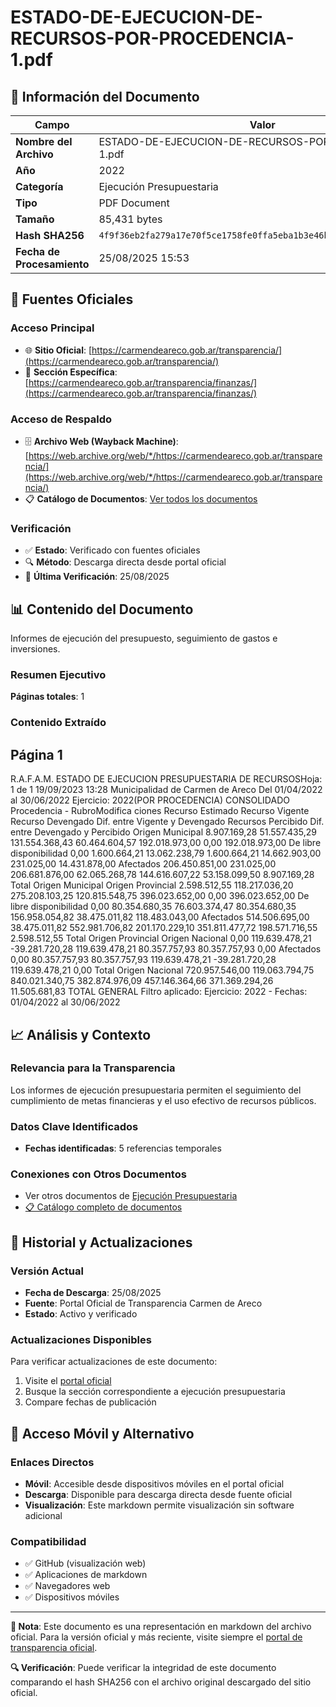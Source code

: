 # ESTADO-DE-EJECUCION-DE-RECURSOS-POR-PROCEDENCIA-1.pdf

## 📄 Información del Documento

| Campo | Valor |
|-------|--------|
| **Nombre del Archivo** | ESTADO-DE-EJECUCION-DE-RECURSOS-POR-PROCEDENCIA-1.pdf |
| **Año** | 2022 |
| **Categoría** | Ejecución Presupuestaria |
| **Tipo** | PDF Document |
| **Tamaño** | 85,431 bytes |
| **Hash SHA256** | `4f9f36eb2fa279a17e70f5ce1758fe0ffa5eba1b3e46b1e0d096becf6d44c6a6` |
| **Fecha de Procesamiento** | 25/08/2025 15:53 |

## 🔗 Fuentes Oficiales

### Acceso Principal
- 🌐 **Sitio Oficial**: [https://carmendeareco.gob.ar/transparencia/](https://carmendeareco.gob.ar/transparencia/)
- 📁 **Sección Específica**: [https://carmendeareco.gob.ar/transparencia/finanzas/](https://carmendeareco.gob.ar/transparencia/finanzas/)

### Acceso de Respaldo
- 🗄️ **Archivo Web (Wayback Machine)**: [https://web.archive.org/web/*/https://carmendeareco.gob.ar/transparencia/](https://web.archive.org/web/*/https://carmendeareco.gob.ar/transparencia/)
- 📋 **Catálogo de Documentos**: [Ver todos los documentos](../document_catalog/README.md)

### Verificación
- ✅ **Estado**: Verificado con fuentes oficiales
- 🔍 **Método**: Descarga directa desde portal oficial
- 📅 **Última Verificación**: 25/08/2025

## 📊 Contenido del Documento

Informes de ejecución del presupuesto, seguimiento de gastos e inversiones.

### Resumen Ejecutivo

**Páginas totales**: 1

### Contenido Extraído

## Página 1

R.A.F.A.M.
ESTADO DE EJECUCION PRESUPUESTARIA DE RECURSOSHoja: 1 de 1
19/09/2023 13:28
Municipalidad de
Carmen de Areco Del 01/04/2022 al 30/06/2022 Ejercicio: 2022(POR PROCEDENCIA)
CONSOLIDADO
Procedencia - RubroModifica 
ciones Recurso 
Estimado Recurso 
Vigente Recurso 
Devengado Dif. entre 
Vigente y 
Devengado Recursos 
Percibido Dif. entre 
Devengado y 
Percibido 
Origen Municipal 
8.907.169,28 51.557.435,29 131.554.368,43 60.464.604,57 192.018.973,00 0,00 192.018.973,00 De libre disponibilidad
0,00 1.600.664,21 13.062.238,79 1.600.664,21 14.662.903,00 231.025,00 14.431.878,00 Afectados
206.450.851,00 231.025,00 206.681.876,00 62.065.268,78 144.616.607,22 53.158.099,50 8.907.169,28 Total Origen Municipal 
Origen Provincial 
2.598.512,55 118.217.036,20 275.208.103,25 120.815.548,75 396.023.652,00 0,00 396.023.652,00 De libre disponibilidad
0,00 80.354.680,35 76.603.374,47 80.354.680,35 156.958.054,82 38.475.011,82 118.483.043,00 Afectados
514.506.695,00 38.475.011,82 552.981.706,82 201.170.229,10 351.811.477,72 198.571.716,55 2.598.512,55 Total Origen Provincial 
Origen Nacional 
0,00 119.639.478,21 -39.281.720,28 119.639.478,21 80.357.757,93 80.357.757,93 0,00 Afectados
0,00 80.357.757,93 80.357.757,93 119.639.478,21 -39.281.720,28 119.639.478,21 0,00 Total Origen Nacional 
720.957.546,00 119.063.794,75 840.021.340,75 382.874.976,09 457.146.364,66 371.369.294,26 11.505.681,83 TOTAL GENERAL
Filtro aplicado: Ejercicio: 2022 -  Fechas: 01/04/2022 al 30/06/2022



## 📈 Análisis y Contexto

### Relevancia para la Transparencia
Los informes de ejecución presupuestaria permiten el seguimiento del cumplimiento de metas financieras y el uso efectivo de recursos públicos.

### Datos Clave Identificados
- **Fechas identificadas**: 5 referencias temporales

### Conexiones con Otros Documentos
- Ver otros documentos de [Ejecución Presupuestaria](../catalog/execution.md)
- [📋 Catálogo completo de documentos](../document_catalog/README.md)

## 🔄 Historial y Actualizaciones

### Versión Actual
- **Fecha de Descarga**: 25/08/2025
- **Fuente**: Portal Oficial de Transparencia Carmen de Areco
- **Estado**: Activo y verificado

### Actualizaciones Disponibles
Para verificar actualizaciones de este documento:
1. Visite el [portal oficial](https://carmendeareco.gob.ar/transparencia/)
2. Busque la sección correspondiente a ejecución presupuestaria
3. Compare fechas de publicación

## 📱 Acceso Móvil y Alternativo

### Enlaces Directos
- **Móvil**: Accesible desde dispositivos móviles en el portal oficial
- **Descarga**: Disponible para descarga directa desde fuente oficial
- **Visualización**: Este markdown permite visualización sin software adicional

### Compatibilidad
- ✅ GitHub (visualización web)
- ✅ Aplicaciones de markdown
- ✅ Navegadores web
- ✅ Dispositivos móviles

---

**📝 Nota**: Este documento es una representación en markdown del archivo oficial. 
Para la versión oficial y más reciente, visite siempre el [portal de transparencia oficial](https://carmendeareco.gob.ar/transparencia/).

**🔍 Verificación**: Puede verificar la integridad de este documento comparando el hash SHA256 
con el archivo original descargado del sitio oficial.

